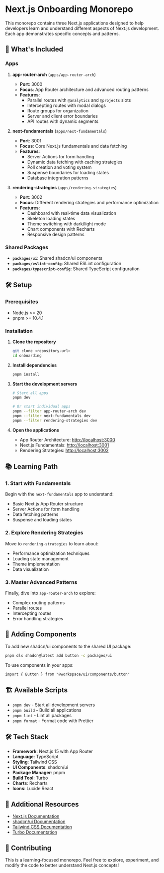 # Next.js Onboarding Monorepo

This monorepo contains three Next.js applications designed to help developers learn and understand different aspects of Next.js development. Each app demonstrates specific concepts and patterns.

## 🚀 What's Included

### Apps

1. **app-router-arch** (`apps/app-router-arch`)
   - **Port**: 3000
   - **Focus**: App Router architecture and advanced routing patterns
   - **Features**: 
     - Parallel routes with `@analytics` and `@projects` slots
     - Intercepting routes with modal dialogs
     - Route groups for organization
     - Server and client error boundaries
     - API routes with dynamic segments

2. **next-fundamentals** (`apps/next-fundamentals`)
   - **Port**: 3001
   - **Focus**: Core Next.js fundamentals and data fetching
   - **Features**:
     - Server Actions for form handling
     - Dynamic data fetching with caching strategies
     - Poll creation and voting system
     - Suspense boundaries for loading states
     - Database integration patterns

3. **rendering-strategies** (`apps/rendering-strategies`)
   - **Port**: 3002
   - **Focus**: Different rendering strategies and performance optimization
   - **Features**:
     - Dashboard with real-time data visualization
     - Skeleton loading states
     - Theme switching with dark/light mode
     - Chart components with Recharts
     - Responsive design patterns

### Shared Packages

- **`packages/ui`**: Shared shadcn/ui components
- **`packages/eslint-config`**: Shared ESLint configuration
- **`packages/typescript-config`**: Shared TypeScript configuration

## 🛠️ Setup

### Prerequisites

- Node.js >= 20
- pnpm >= 10.4.1

### Installation

1. **Clone the repository**
   ```bash
   git clone <repository-url>
   cd onboarding
   ```

2. **Install dependencies**
   ```bash
   pnpm install
   ```

3. **Start the development servers**
   ```bash
   # Start all apps
   pnpm dev
   
   # Or start individual apps
   pnpm --filter app-router-arch dev
   pnpm --filter next-fundamentals dev
   pnpm --filter rendering-strategies dev
   ```

4. **Open the applications**
   - App Router Architecture: [http://localhost:3000](http://localhost:3000)
   - Next.js Fundamentals: [http://localhost:3001](http://localhost:3001)
   - Rendering Strategies: [http://localhost:3002](http://localhost:3002)

## 📚 Learning Path

### 1. Start with Fundamentals
Begin with the `next-fundamentals` app to understand:
- Basic Next.js App Router structure
- Server Actions for form handling
- Data fetching patterns
- Suspense and loading states

### 2. Explore Rendering Strategies
Move to `rendering-strategies` to learn about:
- Performance optimization techniques
- Loading state management
- Theme implementation
- Data visualization

### 3. Master Advanced Patterns
Finally, dive into `app-router-arch` to explore:
- Complex routing patterns
- Parallel routes
- Intercepting routes
- Error handling strategies

## 🎨 Adding Components

To add new shadcn/ui components to the shared UI package:

```bash
pnpm dlx shadcn@latest add button -c packages/ui
```

To use components in your apps:

```tsx
import { Button } from "@workspace/ui/components/button"
```

## 🏗️ Available Scripts

- `pnpm dev` - Start all development servers
- `pnpm build` - Build all applications
- `pnpm lint` - Lint all packages
- `pnpm format` - Format code with Prettier

## 🛠️ Tech Stack

- **Framework**: Next.js 15 with App Router
- **Language**: TypeScript
- **Styling**: Tailwind CSS
- **UI Components**: shadcn/ui
- **Package Manager**: pnpm
- **Build Tool**: Turbo
- **Charts**: Recharts
- **Icons**: Lucide React

## 📖 Additional Resources

- [Next.js Documentation](https://nextjs.org/docs)
- [shadcn/ui Documentation](https://ui.shadcn.com)
- [Tailwind CSS Documentation](https://tailwindcss.com/docs)
- [Turbo Documentation](https://turbo.build/repo/docs)

## 🤝 Contributing

This is a learning-focused monorepo. Feel free to explore, experiment, and modify the code to better understand Next.js concepts!
